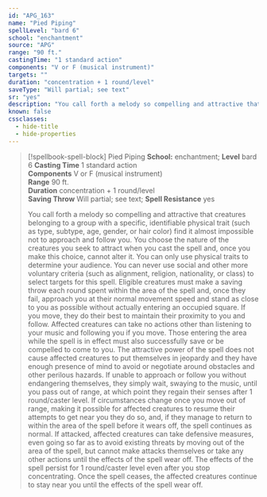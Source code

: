 ```yaml
---
id: "APG_163"
name: "Pied Piping"
spellLevel: "bard 6"
school: "enchantment"
source: "APG"
range: "90 ft."
castingTime: "1 standard action"
components: "V or F (musical instrument)"
targets: ""
duration: "concentration + 1 round/level"
saveType: "Will partial; see text"
sr: "yes"
description: "You call forth a melody so compelling and attractive that creatures belonging to a group with a specific, identifiable physical trait (such as type, subtype, age, gender, or hair color) find it almost impossible not to approach and follow you. You choose the nature of the creatures you seek to attract when you cast the spell and, once you make this choice, cannot alter it. You can only use physical traits to determine your audience. You can never use social and other more voluntary criteria (such as alignment, religion, nationality, or class) to select targets for this spell.  Eligible creatures must make a saving throw each round spent within the area of the spell and, once they fail, approach you at their normal movement speed and stand as close to you as possible without actually entering an occupied square.  If you move, they do their best to maintain their proximity to you and follow. Affected creatures can take no actions other than listening to your music and following you if you move.  Those entering the area while the spell is in effect must also successfully save or be compelled to come to you.  The attractive power of the spell does not cause affected creatures to put themselves in jeopardy and they have enough presence of mind to avoid or negotiate around obstacles and other perilous hazards. If unable to approach or follow you without endangering themselves, they simply wait, swaying to the music, until you pass out of range, at which point they regain their senses after 1 round/caster level. If circumstances change once you move out of range, making it possible for affected creatures to resume their attempts to get near you they do so, and, if they manage to return to within the area of the spell before it wears off, the spell continues as normal.  If attacked, affected creatures can take defensive measures, even going so far as to avoid existing threats by moving out of the area of the spell, but cannot make attacks themselves or take any other actions until the effects of the spell wear off. The effects of the spell persist for 1 round/caster level even after you stop concentrating. Once the spell ceases, the affected creatures continue to stay near you until the effects of the spell wear off."
known: false
cssclasses:
  - hide-title
  - hide-properties
---
```


> [!spellbook-spell-block] Pied Piping
> **School:** enchantment; **Level** bard 6
> **Casting Time** 1 standard action  
> **Components** V or F (musical instrument)  
> **Range** 90 ft.  
> **Duration** concentration + 1 round/level  
> **Saving Throw** Will partial; see text; **Spell Resistance** yes
> 
> You call forth a melody so compelling and attractive that creatures belonging to a group with a specific, identifiable physical trait (such as type, subtype, age, gender, or hair color) find it almost impossible not to approach and follow you. You choose the nature of the creatures you seek to attract when you cast the spell and, once you make this choice, cannot alter it. You can only use physical traits to determine your audience. You can never use social and other more voluntary criteria (such as alignment, religion, nationality, or class) to select targets for this spell.  Eligible creatures must make a saving throw each round spent within the area of the spell and, once they fail, approach you at their normal movement speed and stand as close to you as possible without actually entering an occupied square.  If you move, they do their best to maintain their proximity to you and follow. Affected creatures can take no actions other than listening to your music and following you if you move.  Those entering the area while the spell is in effect must also successfully save or be compelled to come to you.  The attractive power of the spell does not cause affected creatures to put themselves in jeopardy and they have enough presence of mind to avoid or negotiate around obstacles and other perilous hazards. If unable to approach or follow you without endangering themselves, they simply wait, swaying to the music, until you pass out of range, at which point they regain their senses after 1 round/caster level. If circumstances change once you move out of range, making it possible for affected creatures to resume their attempts to get near you they do so, and, if they manage to return to within the area of the spell before it wears off, the spell continues as normal.  If attacked, affected creatures can take defensive measures, even going so far as to avoid existing threats by moving out of the area of the spell, but cannot make attacks themselves or take any other actions until the effects of the spell wear off. The effects of the spell persist for 1 round/caster level even after you stop concentrating. Once the spell ceases, the affected creatures continue to stay near you until the effects of the spell wear off.